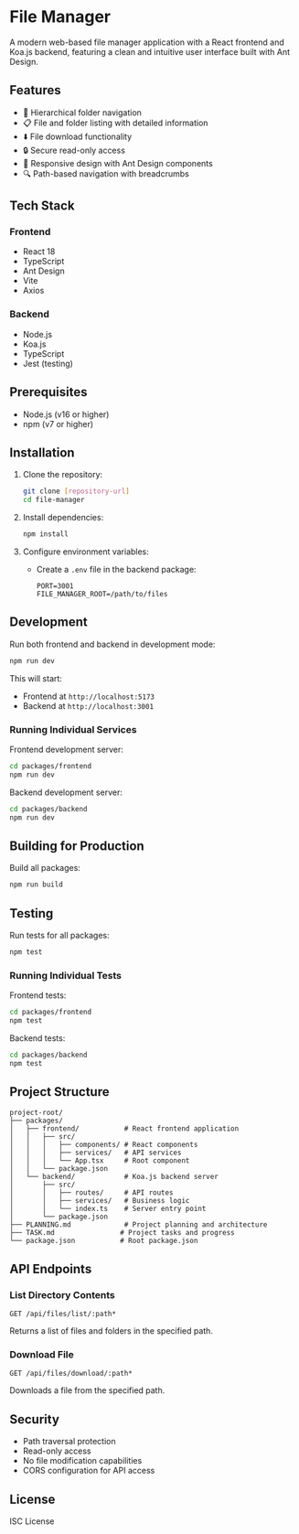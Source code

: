 # File Manager

A modern web-based file manager application with a React frontend and Koa.js backend, featuring a clean and intuitive user interface built with Ant Design.

## Features

- 📁 Hierarchical folder navigation
- 📋 File and folder listing with detailed information
- ⬇️ File download functionality
- 🔒 Secure read-only access
- 📱 Responsive design with Ant Design components
- 🔍 Path-based navigation with breadcrumbs

## Tech Stack

### Frontend

- React 18
- TypeScript
- Ant Design
- Vite
- Axios

### Backend

- Node.js
- Koa.js
- TypeScript
- Jest (testing)

## Prerequisites

- Node.js (v16 or higher)
- npm (v7 or higher)

## Installation

1. Clone the repository:

   ```bash
   git clone [repository-url]
   cd file-manager
   ```

2. Install dependencies:

   ```bash
   npm install
   ```

3. Configure environment variables:
   - Create a `.env` file in the backend package:

     ```plaintext
     PORT=3001
     FILE_MANAGER_ROOT=/path/to/files
     ```

## Development

Run both frontend and backend in development mode:

```bash
npm run dev
```

This will start:

- Frontend at `http://localhost:5173`
- Backend at `http://localhost:3001`

### Running Individual Services

Frontend development server:

```bash
cd packages/frontend
npm run dev
```

Backend development server:

```bash
cd packages/backend
npm run dev
```

## Building for Production

Build all packages:

```bash
npm run build
```

## Testing

Run tests for all packages:

```bash
npm test
```

### Running Individual Tests

Frontend tests:

```bash
cd packages/frontend
npm test
```

Backend tests:

```bash
cd packages/backend
npm test
```

## Project Structure

```plaintext
project-root/
├── packages/
│   ├── frontend/           # React frontend application
│   │   ├── src/
│   │   │   ├── components/ # React components
│   │   │   ├── services/   # API services
│   │   │   └── App.tsx     # Root component
│   │   └── package.json
│   └── backend/            # Koa.js backend server
│       ├── src/
│       │   ├── routes/     # API routes
│       │   ├── services/   # Business logic
│       │   └── index.ts    # Server entry point
│       └── package.json
├── PLANNING.md             # Project planning and architecture
├── TASK.md                # Project tasks and progress
└── package.json           # Root package.json
```

## API Endpoints

### List Directory Contents

```plaintext
GET /api/files/list/:path*
```

Returns a list of files and folders in the specified path.

### Download File

```plaintext
GET /api/files/download/:path*
```

Downloads a file from the specified path.

## Security

- Path traversal protection
- Read-only access
- No file modification capabilities
- CORS configuration for API access

## License

ISC License
